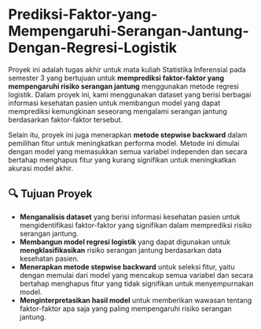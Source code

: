 # Prediksi-Faktor-yang-Mempengaruhi-Serangan-Jantung-Dengan-Regresi-Logistik
Proyek ini adalah tugas akhir untuk mata kuliah Statistika Inferensial pada semester 3 yang bertujuan untuk **memprediksi faktor-faktor yang mempengaruhi risiko serangan jantung** menggunakan metode regresi logistik. Dalam proyek ini, kami menggunakan dataset yang berisi berbagai informasi kesehatan pasien untuk membangun model yang dapat memprediksi kemungkinan seseorang mengalami serangan jantung berdasarkan faktor-faktor tersebut.

Selain itu, proyek ini juga menerapkan **metode stepwise backward** dalam pemilihan fitur untuk meningkatkan performa model. Metode ini dimulai dengan model yang memasukkan semua variabel independen dan secara bertahap menghapus fitur yang kurang signifikan untuk meningkatkan akurasi model akhir.

## 🔍 Tujuan Proyek

- **Menganalisis dataset** yang berisi informasi kesehatan pasien untuk mengidentifikasi faktor-faktor yang signifikan dalam memprediksi risiko serangan jantung.
- **Membangun model regresi logistik** yang dapat digunakan untuk **mengklasifikasikan** risiko serangan jantung berdasarkan data kesehatan pasien.
- **Menerapkan metode stepwise backward** untuk seleksi fitur, yaitu dengan memulai dari model yang mencakup semua variabel dan secara bertahap menghapus fitur yang tidak signifikan untuk menyempurnakan model.
- **Menginterpretasikan hasil model** untuk memberikan wawasan tentang faktor-faktor apa saja yang paling mempengaruhi risiko serangan jantung.

